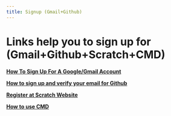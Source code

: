 ```yaml
---
title: Signup (Gmail+Github)
---
```


# Links help you to sign up for (Gmail+Github+Scratch+CMD)

**[How To Sign Up For A Google/Gmail Account](https://youtu.be/wg8ETxzMhKE)**

**[How to sign up and verify your email for Github](https://youtu.be/SR7rvc2RRFM)**

**[Register at Scratch Website](https://youtu.be/PLU071G5GYI)**

**[How to use CMD](https://www.youtube.com/watch?v=A3nwRCV-bTU)**
